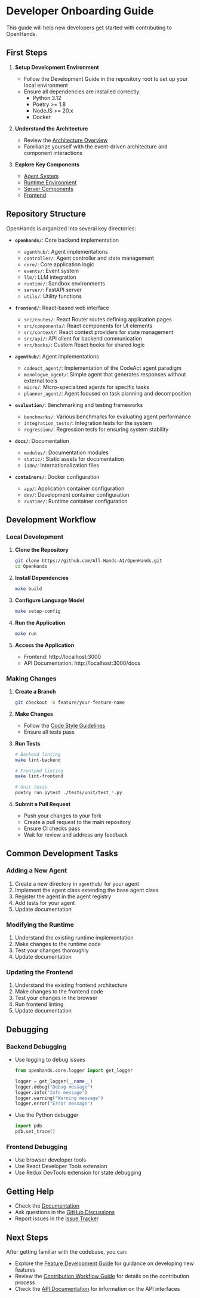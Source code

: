 # Developer Onboarding Guide

This guide will help new developers get started with contributing to OpenHands.

## First Steps

1. **Setup Development Environment**
   - Follow the Development Guide in the repository root to set up your local environment
   - Ensure all dependencies are installed correctly:
     - Python 3.12
     - Poetry >= 1.8
     - NodeJS >= 20.x
     - Docker

2. **Understand the Architecture**
   - Review the [Architecture Overview](../architecture/overview.md)
   - Familiarize yourself with the event-driven architecture and component interactions

3. **Explore Key Components**
   - [Agent System](../architecture/agents.md)
   - [Runtime Environment](../architecture/runtime.md)
   - [Server Components](../architecture/server.md)
   - [Frontend](../architecture/frontend.md)

## Repository Structure

OpenHands is organized into several key directories:

- **`openhands/`**: Core backend implementation
  - `agenthub/`: Agent implementations
  - `controller/`: Agent controller and state management
  - `core/`: Core application logic
  - `events/`: Event system
  - `llm/`: LLM integration
  - `runtime/`: Sandbox environments
  - `server/`: FastAPI server
  - `utils/`: Utility functions

- **`frontend/`**: React-based web interface
  - `src/routes/`: React Router routes defining application pages
  - `src/components/`: React components for UI elements
  - `src/context/`: React context providers for state management
  - `src/api/`: API client for backend communication
  - `src/hooks/`: Custom React hooks for shared logic

- **`agenthub/`**: Agent implementations
  - `codeact_agent/`: Implementation of the CodeAct agent paradigm
  - `monologue_agent/`: Simple agent that generates responses without external tools
  - `micro/`: Micro-specialized agents for specific tasks
  - `planner_agent/`: Agent focused on task planning and decomposition

- **`evaluation/`**: Benchmarking and testing frameworks
  - `benchmarks/`: Various benchmarks for evaluating agent performance
  - `integration_tests/`: Integration tests for the system
  - `regression/`: Regression tests for ensuring system stability

- **`docs/`**: Documentation
  - `modules/`: Documentation modules
  - `static/`: Static assets for documentation
  - `i18n/`: Internationalization files

- **`containers/`**: Docker configuration
  - `app/`: Application container configuration
  - `dev/`: Development container configuration
  - `runtime/`: Runtime container configuration

## Development Workflow

### Local Development

1. **Clone the Repository**
   ```bash
   git clone https://github.com/All-Hands-AI/OpenHands.git
   cd OpenHands
   ```

2. **Install Dependencies**
   ```bash
   make build
   ```

3. **Configure Language Model**
   ```bash
   make setup-config
   ```

4. **Run the Application**
   ```bash
   make run
   ```

5. **Access the Application**
   - Frontend: http://localhost:3000
   - API Documentation: http://localhost:3000/docs

### Making Changes

1. **Create a Branch**
   ```bash
   git checkout -b feature/your-feature-name
   ```

2. **Make Changes**
   - Follow the [Code Style Guidelines](/modules/usage/development/code-style)
   - Ensure all tests pass

3. **Run Tests**
   ```bash
   # Backend linting
   make lint-backend
   
   # Frontend linting
   make lint-frontend
   
   # Unit tests
   poetry run pytest ./tests/unit/test_*.py
   ```

4. **Submit a Pull Request**
   - Push your changes to your fork
   - Create a pull request to the main repository
   - Ensure CI checks pass
   - Wait for review and address any feedback

## Common Development Tasks

### Adding a New Agent

1. Create a new directory in `agenthub/` for your agent
2. Implement the agent class extending the base agent class
3. Register the agent in the agent registry
4. Add tests for your agent
5. Update documentation

### Modifying the Runtime

1. Understand the existing runtime implementation
2. Make changes to the runtime code
3. Test your changes thoroughly
4. Update documentation

### Updating the Frontend

1. Understand the existing frontend architecture
2. Make changes to the frontend code
3. Test your changes in the browser
4. Run frontend linting
5. Update documentation

## Debugging

### Backend Debugging

- Use logging to debug issues
  ```python
  from openhands.core.logger import get_logger
  
  logger = get_logger(__name__)
  logger.debug("Debug message")
  logger.info("Info message")
  logger.warning("Warning message")
  logger.error("Error message")
  ```

- Use the Python debugger
  ```python
  import pdb
  pdb.set_trace()
  ```

### Frontend Debugging

- Use browser developer tools
- Use React Developer Tools extension
- Use Redux DevTools extension for state debugging

## Getting Help

- Check the [Documentation](https://docs.all-hands.dev/)
- Ask questions in the [GitHub Discussions](https://github.com/All-Hands-AI/OpenHands/discussions)
- Report issues in the [Issue Tracker](https://github.com/All-Hands-AI/OpenHands/issues)

## Next Steps

After getting familiar with the codebase, you can:

- Explore the [Feature Development Guide](./feature-development.md) for guidance on developing new features
- Review the [Contribution Workflow Guide](./contribution-workflow.md) for details on the contribution process
- Check the [API Documentation](/modules/usage/api/overview) for information on the API interfaces
